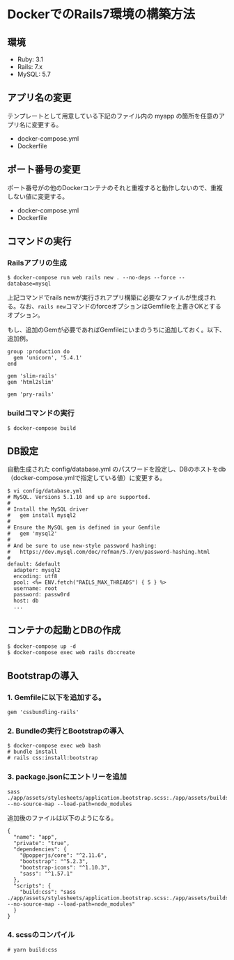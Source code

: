 # DockerでのRails7環境の構築方法

## 環境

- Ruby: 3.1
- Rails: 7.x
- MySQL: 5.7

## アプリ名の変更

テンプレートとして用意している下記のファイル内の myapp の箇所を任意のアプリ名に変更する。

- docker-compose.yml
- Dockerfile

## ポート番号の変更

ポート番号がの他のDockerコンテナのそれと重複すると動作しないので、重複しない値に変更する。

- docker-compose.yml
- Dockerfile

## コマンドの実行

### Railsアプリの生成

    $ docker-compose run web rails new . --no-deps --force --database=mysql

上記コマンドでrails newが実行されアプリ構築に必要なファイルが生成される。なお、`rails new`コマンドのforceオプションはGemfileを上書きOKとするオプション。

もし、追加のGemが必要であればGemfileにいまのうちに追加しておく。以下、追加例。

```
group :production do
  gem 'unicorn', '5.4.1'
end

gem 'slim-rails'
gem 'html2slim'

gem 'pry-rails'
```

### buildコマンドの実行

```
$ docker-compose build
```

## DB設定

自動生成された config/database.yml のパスワードを設定し、DBのホストをdb（docker-compose.ymlで指定している値）に変更する。

```
$ vi config/database.yml
# MySQL. Versions 5.1.10 and up are supported.
#
# Install the MySQL driver
#   gem install mysql2
#
# Ensure the MySQL gem is defined in your Gemfile
#   gem 'mysql2'
#
# And be sure to use new-style password hashing:
#   https://dev.mysql.com/doc/refman/5.7/en/password-hashing.html
#
default: &default
  adapter: mysql2
  encoding: utf8
  pool: <%= ENV.fetch("RAILS_MAX_THREADS") { 5 } %>
  username: root
  password: passw0rd
  host: db
  ...
```

## コンテナの起動とDBの作成

```
$ docker-compose up -d
$ docker-compose exec web rails db:create
```


## Bootstrapの導入

### 1. Gemfileに以下を追加する。

```
gem 'cssbundling-rails'
```

### 2. Bundleの実行とBootstrapの導入

```
$ docker-compose exec web bash
# bundle install
# rails css:install:bootstrap
```

### 3. package.jsonにエントリーを追加

```
sass ./app/assets/stylesheets/application.bootstrap.scss:./app/assets/builds/application.css --no-source-map --load-path=node_modules
```

追加後のファイルは以下のようになる。

```
{
  "name": "app",
  "private": "true",
  "dependencies": {
    "@popperjs/core": "^2.11.6",
    "bootstrap": "^5.2.3",
    "bootstrap-icons": "^1.10.3",
    "sass": "^1.57.1"
  },
  "scripts": {
    "build:css": "sass ./app/assets/stylesheets/application.bootstrap.scss:./app/assets/builds/application.css --no-source-map --load-path=node_modules"
  }
}
```

### 4. scssのコンパイル

```
# yarn build:css
```
